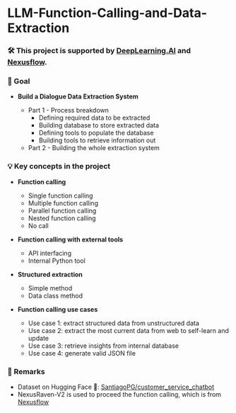 # LLM-Function-Calling-and-Data-Extraction

### 🛠️ This project is supported by [DeepLearning.AI](https://www.deeplearning.ai/) and [Nexusflow](https://nexusflow.ai/).

### 🎯 Goal
- **Build a Dialogue Data Extraction System**

  - Part 1 - Process breakdown
    - Defining required data to be extracted
    - Building database to store extracted data
    - Defining tools to populate the database
    - Building tools to retrieve information out
  - Part 2 - Building the whole extraction system
 
### 💡 Key concepts in the project

- **Function calling**
  - Single function calling
  - Multiple function calling
  - Parallel function calling
  - Nested function calling
  - No call

- **Function calling with external tools**
  - API interfacing
  - Internal Python tool

- **Structured extraction**
  - Simple method
  - Data class method

- **Function calling use cases**
  - Use case 1: extract structured data from unstructured data
  - Use case 2: extract the most current data from web to self-learn and update
  - Use case 3: retrieve insights from internal database
  - Use case 4: generate valid JSON file

### 💬 Remarks
- Dataset on Hugging Face 🤗: [SantiagoPG/customer_service_chatbot](https://huggingface.co/datasets/SantiagoPG/customer_service_chatbot)
- NexusRaven-V2 is used to proceed the function calling, which is from [Nexusflow](https://nexusflow.ai/)
